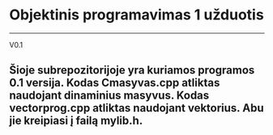 # Objektinis programavimas 1 užduotis
---------------------------------------------------------------------------------
V0.1

Šioje subrepozitorijoje yra kuriamos programos 0.1 versija. Kodas Cmasyvas.cpp atliktas naudojant dinaminius masyvus. Kodas vectorprog.cpp atliktas naudojant vektorius. Abu jie kreipiasi į failą mylib.h.
---------------------------------------------------------------------------------
